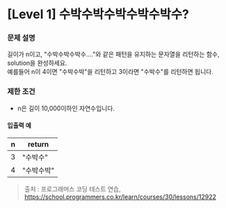 # [Level 1] 수박수박수박수박수박수?

### 문제 설명
길이가 n이고, "수박수박수박수...."와 같은 패턴을 유지하는 문자열을 리턴하는 함수, solution을 완성하세요.  
예를들어 n이 4이면 "수박수박"을 리턴하고 3이라면 "수박수"를 리턴하면 됩니다.

### 제한 조건
- n은 길이 10,000이하인 자연수입니다.

#### 입출력 예
|n|return|
|---|---|
|3|"수박수"|
|4|	"수박수박"|

>출처 : 프로그래머스 코딩 테스트 연습, https://school.programmers.co.kr/learn/courses/30/lessons/12922
